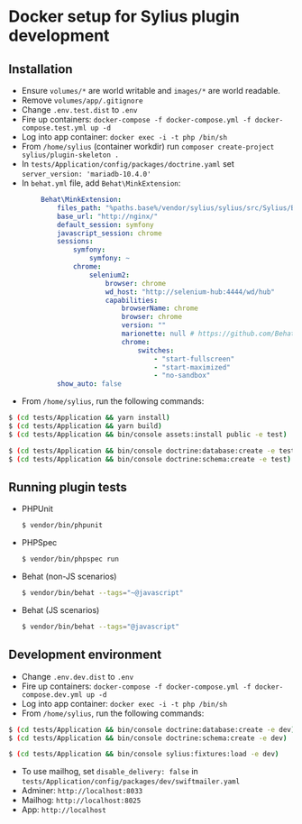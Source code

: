 # Docker setup for Sylius plugin development

## Installation

* Ensure `volumes/*` are world writable and `images/*` are world readable.
* Remove `volumes/app/.gitignore`
* Change `.env.test.dist` to `.env`
* Fire up containers: `docker-compose -f docker-compose.yml -f docker-compose.test.yml up -d`
* Log into app container: `docker exec -i -t php /bin/sh`
* From `/home/sylius` (container workdir) run `composer create-project sylius/plugin-skeleton .`
* In `tests/Application/config/packages/doctrine.yaml` set `server_version: 'mariadb-10.4.0'`
* In `behat.yml` file, add `Behat\MinkExtension`:
```yaml
        Behat\MinkExtension:
            files_path: "%paths.base%/vendor/sylius/sylius/src/Sylius/Behat/Resources/fixtures/"
            base_url: "http://nginx/"
            default_session: symfony
            javascript_session: chrome
            sessions:
                symfony:
                    symfony: ~
                chrome:
                    selenium2:
                        browser: chrome
                        wd_host: "http://selenium-hub:4444/wd/hub"
                        capabilities:
                            browserName: chrome
                            browser: chrome
                            version: ""
                            marionette: null # https://github.com/Behat/MinkExtension/pull/311
                            chrome:
                                switches:
                                    - "start-fullscreen"
                                    - "start-maximized"
                                    - "no-sandbox"
            show_auto: false
```
* From `/home/sylius`, run the following commands:
 ```bash
$ (cd tests/Application && yarn install)
$ (cd tests/Application && yarn build)
$ (cd tests/Application && bin/console assets:install public -e test)

$ (cd tests/Application && bin/console doctrine:database:create -e test)
$ (cd tests/Application && bin/console doctrine:schema:create -e test)
```

## Running plugin tests

  - PHPUnit

    ```bash
    $ vendor/bin/phpunit
    ```

  - PHPSpec

    ```bash
    $ vendor/bin/phpspec run
    ```

  - Behat (non-JS scenarios)

    ```bash
    $ vendor/bin/behat --tags="~@javascript"
    ```

  - Behat (JS scenarios)

    ```bash
    $ vendor/bin/behat --tags="@javascript"
    ```

## Development environment
* Change `.env.dev.dist` to `.env`
* Fire up containers: `docker-compose -f docker-compose.yml -f docker-compose.dev.yml up -d`
* Log into app container: `docker exec -i -t php /bin/sh`
* From `/home/sylius`, run the following commands:
 ```bash
$ (cd tests/Application && bin/console doctrine:database:create -e dev)
$ (cd tests/Application && bin/console doctrine:schema:create -e dev)

$ (cd tests/Application && bin/console sylius:fixtures:load -e dev)
```
* To use mailhog, set `disable_delivery: false` in `tests/Application/config/packages/dev/swiftmailer.yaml`
* Adminer: `http://localhost:8033`
* Mailhog: `http://localhost:8025`
* App: `http://localhost`
